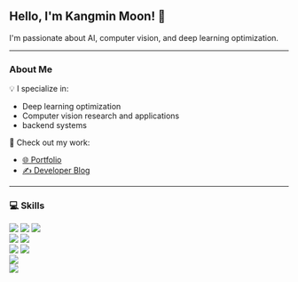 ## Hello, I'm Kangmin Moon! 🚀

I'm passionate about AI, computer vision, and deep learning optimization.

---

### About Me

💡 I specialize in:
- Deep learning optimization
- Computer vision research and applications
- backend systems

📂 Check out my work:
- [🌐 Portfolio](https://fluoridated-cost-b3f.notion.site/Portfolio-28fa70799ad04b88b1d8d49876f45859)
- [✍️ Developer Blog](https://velog.io/@moonkangmin/posts)

---

### 💻 Skills
<div>
  <img src="https://img.shields.io/badge/Python-3776AB?style=for-the-badge&logo=Python&logoColor=white">
  <img src="https://img.shields.io/badge/C++-00599C?style=for-the-badge&logo=c%2B%2B&logoColor=white">
  <img src="https://img.shields.io/badge/Dart-0175C2?style=for-the-badge&logo=Dart&logoColor=white">
  <br>
  <img src="https://img.shields.io/badge/Flutter-02569B?style=for-the-badge&logo=flutter&logoColor=white">
  <img src="https://img.shields.io/badge/react-61DAFB?style=for-the-badge&logo=react&logoColor=black">
  <br>
  <img src="https://img.shields.io/badge/Flask-000000?style=for-the-badge&logo=flask&logoColor=white">
  <img src="https://img.shields.io/badge/spring-6DB33F?style=for-the-badge&logo=spring&logoColor=white">
  <br>
  <img src="https://img.shields.io/badge/MySQL-4479A1?style=for-the-badge&logo=mysql&logoColor=white">
  <br>
  <img src="https://img.shields.io/badge/PyTorch-EE4C2C?style=for-the-badge&logo=PyTorch&logoColor=white">
</div>

